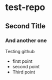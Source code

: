 test-repo
=========

## Second Title
### And another one
Testing github

* first point
* second point
* Third point
